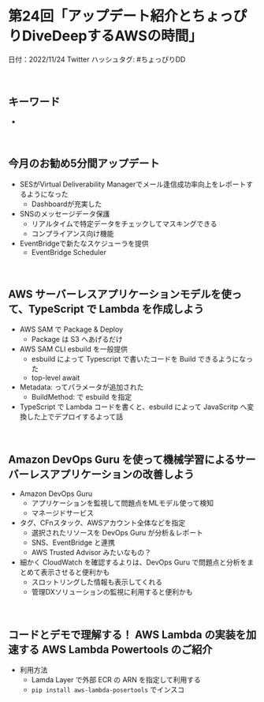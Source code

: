 # 第24回「アップデート紹介とちょっぴりDiveDeepするAWSの時間」

日付：2022/11/24
Twitter ハッシュタグ: #ちょっぴりDD

<br>

## キーワード

- 

<br>

## 今月のお勧め5分間アップデート

- SESがVirtual Deliverability Managerでメール逢信成功率向上をレポートするようになった
  - Dashboardが充実した
- SNSのメッセージデータ保護
  - リアルタイムで特定データをチェックしてマスキングできる
  - コンプライアンス向け機能
- EventBridgeで新たなスケジューラを提供
  - EventBridge Scheduler

<br>

## AWS サーバーレスアプリケーションモデルを使って、TypeScript で Lambda を作成しよう

- AWS SAM で Package & Deploy
  - Package は S3 へあげるだけ
- AWS SAM CLI esbuild を一般提供
  - esbuild によって Typescript で書いたコードを Build できるようになった
  - top-level await
- Metadata: ってパラメータが追加された
  - BuildMethod: で esbuild を指定
- TypeScript で Lambda コードを書くと、esbuild によって JavaScritp へ変換した上でデプロイするよって話

<br>

## Amazon DevOps Guru を使って機械学習によるサーバーレスアプリケーションの改善しよう

- Amazon DevOps Guru
  - アプリケーションを監視して問題点をMLモデル使って検知
  - マネージドサービス
- タグ、CFnスタック、AWSアカウント全体などを指定
  - 選択されたリソースを DevOps Guru が分析＆レポート
  - SNS、EventBridge と連携
  - AWS Trusted Advisor みたいなもの？
- 細かく CloudWatch を確認するよりは、DevOps Guru で問題点と分析をまとめて表示させると便利かも
  - スロットリングした情報も表示してくれる
  - 管理DXソリューションの監視に利用すると便利かも

<br>

## コードとデモで理解する！ AWS Lambda の実装を加速する AWS Lambda Powertools のご紹介

- 利用方法
  - Lamda Layer で外部 ECR の ARN を指定して利用する
  - ```pip install aws-lambda-posertools``` でインスコ
